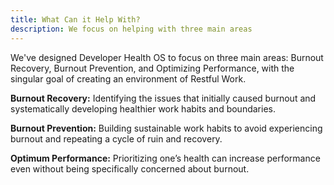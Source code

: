 ```yaml
---
title: What Can it Help With?
description: We focus on helping with three main areas
---
```


We've designed Developer Health OS to focus on three main areas: Burnout Recovery, Burnout Prevention, and Optimizing Performance, with the singular goal of creating an environment of Restful Work. 

**Burnout Recovery:** Identifying the issues that initially caused burnout and systematically developing healthier work habits and boundaries. 

**Burnout Prevention:** Building sustainable work habits to avoid experiencing burnout and repeating a cycle of ruin and recovery. 

**Optimum Performance:** Prioritizing one’s health can increase performance even without being specifically concerned about burnout. 
